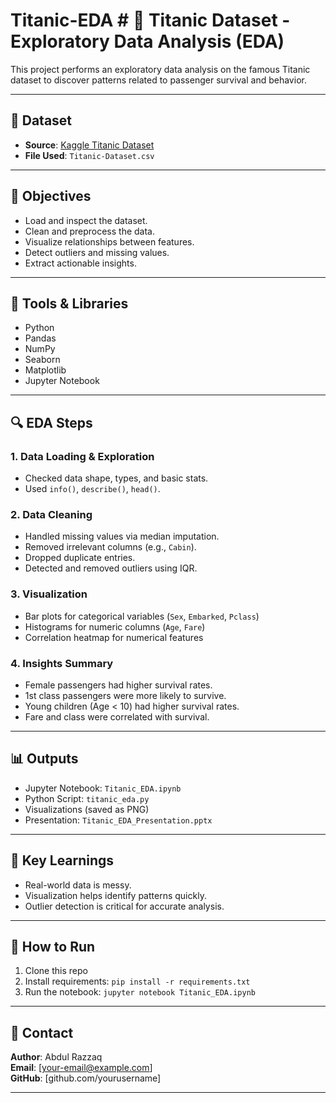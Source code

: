 # Titanic-EDA # 🚢 Titanic Dataset - Exploratory Data Analysis (EDA)

This project performs an exploratory data analysis on the famous Titanic dataset to discover patterns related to passenger survival and behavior.

---

## 📁 Dataset
- **Source**: [Kaggle Titanic Dataset](https://www.kaggle.com/c/titanic)
- **File Used**: `Titanic-Dataset.csv`

---

## 📌 Objectives
- Load and inspect the dataset.
- Clean and preprocess the data.
- Visualize relationships between features.
- Detect outliers and missing values.
- Extract actionable insights.

---

## 🧰 Tools & Libraries
- Python
- Pandas
- NumPy
- Seaborn
- Matplotlib
- Jupyter Notebook

---

## 🔍 EDA Steps

### 1. Data Loading & Exploration
- Checked data shape, types, and basic stats.
- Used `info()`, `describe()`, `head()`.

### 2. Data Cleaning
- Handled missing values via median imputation.
- Removed irrelevant columns (e.g., `Cabin`).
- Dropped duplicate entries.
- Detected and removed outliers using IQR.

### 3. Visualization
- Bar plots for categorical variables (`Sex`, `Embarked`, `Pclass`)
- Histograms for numeric columns (`Age`, `Fare`)
- Correlation heatmap for numerical features

### 4. Insights Summary
- Female passengers had higher survival rates.
- 1st class passengers were more likely to survive.
- Young children (Age < 10) had higher survival rates.
- Fare and class were correlated with survival.

---

## 📊 Outputs
- Jupyter Notebook: `Titanic_EDA.ipynb`
- Python Script: `titanic_eda.py`
- Visualizations (saved as PNG)
- Presentation: `Titanic_EDA_Presentation.pptx`

---

## 🧠 Key Learnings
- Real-world data is messy.
- Visualization helps identify patterns quickly.
- Outlier detection is critical for accurate analysis.

---

## 📌 How to Run
1. Clone this repo
2. Install requirements: `pip install -r requirements.txt`
3. Run the notebook: `jupyter notebook Titanic_EDA.ipynb`

---

## 📮 Contact
**Author**: Abdul Razzaq  
**Email**: [your-email@example.com]  
**GitHub**: [github.com/yourusername]

---
